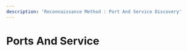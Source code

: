 ```yaml
---
description: 'Reconnaissance Method : Port And Service Discovery'
---
```


# Ports And Service

####

